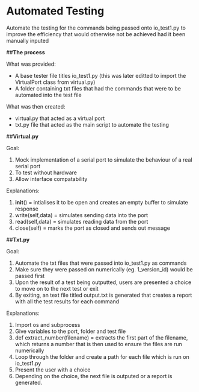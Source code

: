 # **Automated Testing**
Automate the testing for the commands being passed onto io_test1.py to improve the efficiency that would otherwise not be achieved had it been manually inputed 

##**The process**

What was provided:
- A base tester file titles io_test1.py (this was later editted to import the VirtualPort class from virtual.py)
- A folder containing txt files that had the commands that were to be automated into the test file

What was then created:
- virtual.py that acted as a virtual port
- txt.py file that acted as the main script to automate the testing 

##**Virtual.py**

Goal: 
1. Mock implementation of a serial port to simulate the behaviour of a real serial port
2. To test without hardware
3. Allow interface compatability 

Explanations: 
1. __init__() = intialises it to be open and creates an empty buffer to simulate response
2. write(self,data) = simulates sending data into the port
3. read(self,data) = simulates reading data from the port
4. close(self) = marks the port as closed and sends out message

##**Txt.py**

Goal:
1. Automate the txt files that were passed into io_test1.py as commands
2. Make sure they were passed on numerically (eg. 1_version_id) would be passed first
3. Upon the result of a test being outputted, users are presented a choice to move on to the next test or exit
4. By exiting, an text file titled output.txt is generated that creates a report with all the test results for each command

Explanations: 
1. Import os and subprocess
2. Give variables to the port, folder and test file
3. def extract_number(filename) = extracts the first part of the filename, which returns a number that is then used to ensure the files are run numerically
4. Loop through the folder and create a path for each file which is run on io_test1.py
5. Present the user with a choice
6. Depending on the choice, the next file is outputed or a report is generated. 
   


